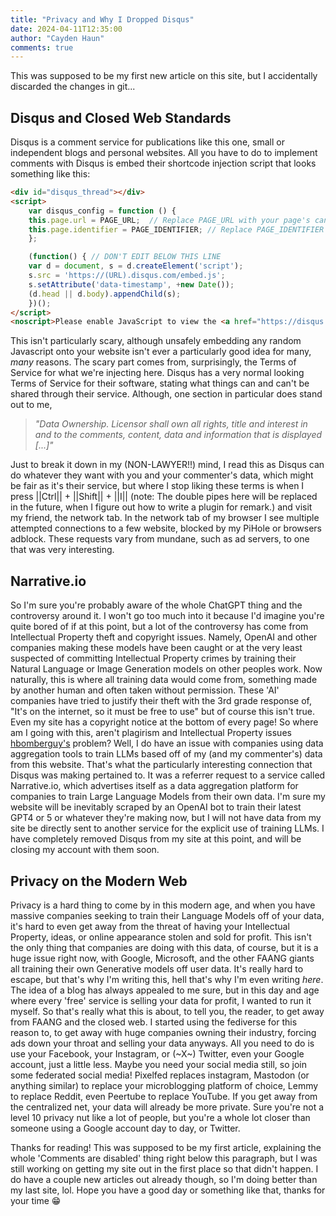 ```yaml
---
title: "Privacy and Why I Dropped Disqus"
date: 2024-04-11T12:35:00
author: "Cayden Haun"
comments: true
---
```


This was supposed to be my first new article on this site, but I accidentally discarded the changes in git...

## Disqus and Closed Web Standards

Disqus is a comment service for publications like this one, small or independent blogs and personal websites. All you have to do to implement comments with Disqus is embed their shortcode injection script that looks something like this:

```html
<div id="disqus_thread"></div>
<script>
    var disqus_config = function () {
    this.page.url = PAGE_URL;  // Replace PAGE_URL with your page's canonical URL variable
    this.page.identifier = PAGE_IDENTIFIER; // Replace PAGE_IDENTIFIER with your page's unique identifier variable
    };

    (function() { // DON'T EDIT BELOW THIS LINE
    var d = document, s = d.createElement('script');
    s.src = 'https://(URL).disqus.com/embed.js';
    s.setAttribute('data-timestamp', +new Date());
    (d.head || d.body).appendChild(s);
    })();
</script>
<noscript>Please enable JavaScript to view the <a href="https://disqus.com/?ref_noscript">comments powered by Disqus.</a></noscript>
```

This isn't particularly scary, although unsafely embedding any random Javascript onto your website isn't ever a particularly good idea for many, *many* reasons. The scary part comes from, surprisingly, the Terms of Service for what we're injecting here. Disqus has a very normal looking Terms of Service for their software, stating what things can and can't be shared through their service. Although, one section in particular does stand out to me,

> *"Data Ownership. Licensor shall own all rights, title and interest in and to the comments, content, data and information that is displayed [...]"*

Just to break it down in my (NON-LAWYER!!) mind, I read this as Disqus can do whatever they want with you and your commenter's data, which might be fair as it's their service, but where I stop liking these terms is when I press ||Ctrl|| + ||Shift|| + ||I||
(note: The double pipes here will be replaced in the future, when I figure out how to write a plugin for remark.)
and visit my friend, the network tab. In the network tab of my browser I see multiple attempted connections to a few website, blocked by my PiHole or browsers adblock. These requests vary from mundane, such as ad servers, to one that was very interesting.

## Narrative.io

So I'm sure you're probably aware of the whole ChatGPT thing and the controversy around it. I won't go too much into it because I'd imagine you're quite bored of if at this point, but a lot of the controversy has come from Intellectual Property theft and copyright issues. Namely, OpenAI and other companies making these models have been caught or at the very least suspected of committing Intellectual Property crimes by training their Natural Language or Image Generation models on other peoples work. Now naturally, this is where all training data would come from, something made by another human and often taken without permission. These 'AI' companies have tried to justify their theft with the 3rd grade response of, "It's on the internet, so it must be free to use" but of course this isn't true. Even my site has a copyright notice at the bottom of every page! So where am I going with this, aren't plagirism and Intellectual Property issues [hbomberguy's](https://www.youtube.com/@hbomberguy) problem? Well, I do have an issue with companies using data aggregation tools to train LLMs based off of my (and my commenter's) data from this website. That's what the particularly interesting connection that Disqus was making pertained to. It was a referrer request to a service called Narrative.io, which advertises itself as a data aggregation platform for companies to train Large Language Models from their own data. I'm sure my website will be inevitably scraped by an OpenAI bot to train their latest GPT4 or 5 or whatever they're making now, but I will not have data from my site be directly sent to another service for the explicit use of training LLMs. I have completely removed Disqus from my site at this point, and will be closing my account with them soon.

## Privacy on the Modern Web

Privacy is a hard thing to come by in this modern age, and when you have massive companies seeking to train their Language Models off of your data, it's hard to even get away from the threat of having your Intellectual Property, ideas, or online appearance stolen and sold for profit. This isn't the only thing that companies are doing with this data, of course, but it is a huge issue right now, with Google, Microsoft, and the other FAANG giants all training their own Generative models off user data. It's really hard to escape, but that's why I'm writing this, hell that's why I'm even writing *here*. The idea of a blog has always appealed to me sure, but in this day and age where every 'free' service is selling your data for profit, I wanted to run it myself. So that's really what this is about, to tell you, the reader, to get away from FAANG and the closed web. I started using the fediverse for this reason to, to get away with huge companies owning their industry, forcing ads down your throat and selling your data anyways. All you need to do is use your Facebook, your Instagram, or (~X~) Twitter, even your Google account, just a little less. Maybe you need your social media still, so join some federated social media! Pixelfed replaces instagram, Mastodon (or anything similar) to replace your microblogging platform of choice, Lemmy to replace Reddit, even Peertube to replace YouTube. If you get away from the centralized net, your data will already be more private. Sure you're not a level 10 privacy nut like a lot of people, but you're a whole lot closer than someone using a Google account day to day, or Twitter.

Thanks for reading! This was supposed to be my first article, explaining the whole 'Comments are disabled' thing right below this paragraph, but I was still working on getting my site out in the first place so that didn't happen. I do have a couple new articles out already though, so I'm doing better than my last site, lol. Hope you have a good day or something like that, thanks for your time :grin:

